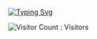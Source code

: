 [![Typing Svg](https://readme-typing-svg.demolab.com?font=Fira+Code&pause=10&width=900&lines=Hello+there+im+Govind+Menon+.+[OJC])](https://git.io/typing-svg)

![Visitor Count](https://profile-counter.glitch.me/{govindmenon69}/count.svg) : Visitors

